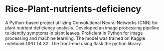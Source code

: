 # Rice-Plant-nutrients-deficiency

A Python-based project utilizing Convolutional Neural Networks (CNN) for plant nutrient
deficiency analysis. Developed an image processing pipeline to identify symptoms in plant leaves.
Proficient in Python for image processing and machine learning. The model was trained on Kaggle
notebook GPU T4 X2. The front-end using flask the python library.
